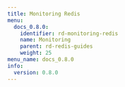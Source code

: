 ```yaml
---
title: Monitoring Redis
menu:
  docs_0.8.0:
    identifier: rd-monitoring-redis
    name: Monitoring
    parent: rd-redis-guides
    weight: 25
menu_name: docs_0.8.0
info:
  version: 0.8.0
---
```


